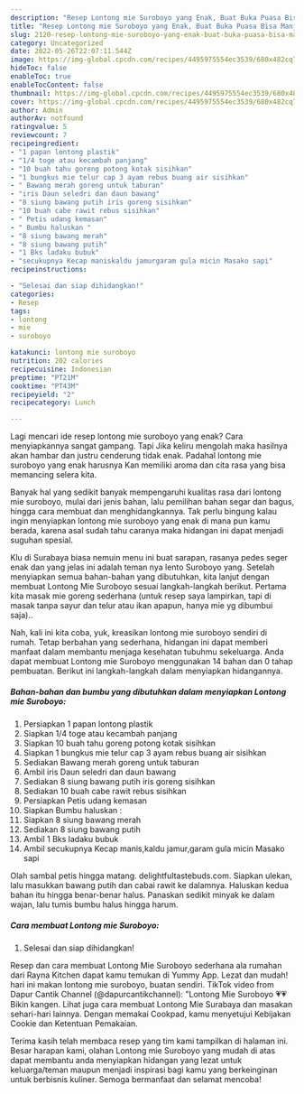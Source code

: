 ```yaml
---
description: "Resep Lontong mie Suroboyo yang Enak, Buat Buka Puasa Bisa Manjain Lidah"
title: "Resep Lontong mie Suroboyo yang Enak, Buat Buka Puasa Bisa Manjain Lidah"
slug: 2120-resep-lontong-mie-suroboyo-yang-enak-buat-buka-puasa-bisa-manjain-lidah
category: Uncategorized
date: 2022-05-26T22:07:11.544Z
image: https://img-global.cpcdn.com/recipes/4495975554ec3539/680x482cq70/lontong-mie-suroboyo-foto-resep-utama.jpg
hideToc: false
enableToc: true
enableTocContent: false
thumbnail: https://img-global.cpcdn.com/recipes/4495975554ec3539/680x482cq70/lontong-mie-suroboyo-foto-resep-utama.jpg
cover: https://img-global.cpcdn.com/recipes/4495975554ec3539/680x482cq70/lontong-mie-suroboyo-foto-resep-utama.jpg
author: Admin
authorAv: notfound
ratingvalue: 5
reviewcount: 7
recipeingredient:
- "1 papan lontong plastik"
- "1/4 toge atau kecambah panjang"
- "10 buah tahu goreng potong kotak sisihkan"
- "1 bungkus mie telur cap 3 ayam rebus buang air sisihkan"
- " Bawang merah goreng untuk taburan"
- "iris Daun seledri dan daun bawang"
- "8 siung bawang putih iris goreng sisihkan"
- "10 buah cabe rawit rebus sisihkan"
- " Petis udang kemasan"
- " Bumbu haluskan "
- "8 siung bawang merah"
- "8 siung bawang putih"
- "1 Bks ladaku bubuk"
- "secukupnya Kecap maniskaldu jamurgaram gula micin Masako sapi"
recipeinstructions:

- "Selesai dan siap dihidangkan!"
categories:
- Resep
tags:
- lontong
- mie
- suroboyo

katakunci: lontong mie suroboyo 
nutrition: 202 calories
recipecuisine: Indonesian
preptime: "PT21M"
cooktime: "PT43M"
recipeyield: "2"
recipecategory: Lunch

---
```



Lagi mencari ide resep lontong mie suroboyo yang enak? Cara menyiapkannya sangat gampang. Tapi Jika keliru mengolah maka hasilnya akan hambar dan justru cenderung tidak enak. Padahal lontong mie suroboyo yang enak harusnya Kan memiliki aroma dan cita rasa yang bisa memancing selera kita.


Banyak hal yang sedikit banyak mempengaruhi kualitas rasa dari lontong mie suroboyo, mulai dari jenis bahan, lalu pemilihan bahan segar dan bagus, hingga cara membuat dan menghidangkannya. Tak perlu bingung kalau ingin menyiapkan lontong mie suroboyo yang enak di mana pun kamu berada, karena asal sudah tahu caranya maka hidangan ini dapat menjadi suguhan spesial.

Klu di Surabaya biasa nemuin menu ini buat sarapan, rasanya pedes seger enak dan yang jelas ini adalah teman nya lento Suroboyo yang. Setelah menyiapkan semua bahan-bahan yang dibutuhkan, kita lanjut dengan membuat Lontong Mie Suroboyo sesuai langkah-langkah berikut. Pertama kita masak mie goreng sederhana (untuk resep saya lampirkan, tapi di masak tanpa sayur dan telur atau ikan apapun, hanya mie yg dibumbui saja)..


Nah, kali ini kita coba, yuk, kreasikan lontong mie suroboyo sendiri di rumah. Tetap berbahan yang sederhana, hidangan ini dapat memberi manfaat dalam membantu menjaga kesehatan tubuhmu sekeluarga. Anda dapat membuat Lontong mie Suroboyo menggunakan 14 bahan dan 0 tahap pembuatan. Berikut ini langkah-langkah dalam menyiapkan hidangannya.

<!--inarticleads1-->

##### Bahan-bahan dan bumbu yang dibutuhkan dalam menyiapkan Lontong mie Suroboyo:

1. Persiapkan 1 papan lontong plastik
1. Siapkan 1/4 toge atau kecambah panjang
1. Siapkan 10 buah tahu goreng potong kotak sisihkan
1. Siapkan 1 bungkus mie telur cap 3 ayam rebus buang air sisihkan
1. Sediakan  Bawang merah goreng untuk taburan
1. Ambil iris Daun seledri dan daun bawang
1. Sediakan 8 siung bawang putih iris goreng sisihkan
1. Sediakan 10 buah cabe rawit rebus sisihkan
1. Persiapkan  Petis udang kemasan
1. Siapkan  Bumbu haluskan :
1. Siapkan 8 siung bawang merah
1. Sediakan 8 siung bawang putih
1. Ambil 1 Bks ladaku bubuk
1. Ambil secukupnya Kecap manis,kaldu jamur,garam gula micin Masako sapi


Olah sambal petis hingga matang. delightfultastebuds.com. Siapkan ulekan, lalu masukkan bawang putih dan cabai rawit ke dalamnya. Haluskan kedua bahan itu hingga benar-benar halus. Panaskan sedikit minyak ke dalam wajan, lalu tumis bumbu halus hingga harum. 

<!--inarticleads2-->

##### Cara membuat Lontong mie Suroboyo:


1. Selesai dan siap dihidangkan!

Resep dan cara membuat Lontong Mie Suroboyo sederhana ala rumahan dari Rayna Kitchen dapat kamu temukan di Yummy App. Lezat dan mudah! hari ini makan lontong mie suroboyo, buatan sendiri. TikTok video from Dapur Cantik Channel (@dapurcantikchannel): &#34;Lontong Mie Suroboyo 💗💗 Bikin kangen. Lihat juga cara membuat Lontong Mie Surabaya dan masakan sehari-hari lainnya. Dengan memakai Cookpad, kamu menyetujui Kebijakan Cookie dan Ketentuan Pemakaian. 

Terima kasih telah membaca resep yang tim kami tampilkan di halaman ini. Besar harapan kami, olahan Lontong mie Suroboyo yang mudah di atas dapat membantu anda menyiapkan hidangan yang lezat untuk keluarga/teman maupun menjadi inspirasi bagi kamu yang berkeinginan untuk berbisnis kuliner. Semoga bermanfaat dan selamat mencoba!
